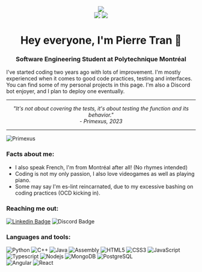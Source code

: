 <div align="center">
    <a> <img src="https://img.shields.io/badge/skill%20issue-on-brightgreen"/> </a>
    <br>
    <a> <img src="https://img.shields.io/badge/es--lint-on-blueviolet"/> </a>
    <a> <img src="https://img.shields.io/badge/based-always-blue"/> </a>
    <h1>Hey everyone, I'm Pierre Tran 👋</h1>
    <h3>Software Engineering Student at Polytechnique Montréal</h3>
</div>
I've started coding two years ago with lots of improvement. I'm mostly experienced when it comes to good code practices, testing and interfaces. You can find some of my personal projects in this page. I'm also a Discord bot enjoyer, and I plan to deploy one eventually.
<hr>
<i>
    <div align="center"> 
        "It's not about covering the tests, it's about testing the function and its behavior."
        <br> - Primexus, 2023
    </div>
</i>
<hr>

<a> <img src="https://komarev.com/ghpvc/?username=Primexus&label=Profile%20views&color=0e75b6&style=flat" alt="Primexus" /> </a>

### Facts about me:
- I also speak French, I'm from Montréal after all! (No rhymes intended)
- Coding is not my only passion, I also love videogames as well as playing piano.
- Some may say I'm es-lint reincarnated, due to my excessive bashing on coding practices (OCD kicking in).

### Reaching me out:
[![Linkedin Badge](https://img.shields.io/badge/-pierre--tran--canada-blue?style=flat&logo=Linkedin&logoColor=white)](https://www.linkedin.com/in/pierre-tran-canada/)
![Discord Badge](https://img.shields.io/badge/-Coronaxus%239042-blueviolet?style=flat&logo=Discord&logoColor=white)

### Languages and tools:
![Python](https://img.shields.io/badge/-Python-1572B6?style=flat-square&logo=python&logoColor=white)
![C++](https://img.shields.io/badge/-C++-1572B6?style=flat-square&logo=cplusplus&logoColor=white)
![Java](https://img.shields.io/badge/-Java-orange?style=flat-square)
![Assembly](https://img.shields.io/badge/-Assembly%20IA--32-black?style=flat-square)
![HTML5](https://img.shields.io/badge/-HTML5-E34F26?style=flat-square&logo=html5&logoColor=white)
![CSS3](https://img.shields.io/badge/-CSS-1572B6?style=flat-square&logo=css3)
![JavaScript](https://img.shields.io/badge/-JavaScript-F0DB4F?style=flat-square&logo=javascript&logoColor=black)
![Typescript](https://img.shields.io/badge/-Typescript-blue?style=flat-square&logo=typescript&logoColor=white)
![Nodejs](https://img.shields.io/badge/-Nodejs-3C873A?style=flat-square&logo=Node.js&logoColor=white)
![MongoDB](https://img.shields.io/badge/-MongoDB-black?style=flat-square&logo=mongodb)
![PostgreSQL](https://img.shields.io/badge/-PostgreSQL-blue?style=flat-square&logo=postgresql&logoColor=white)
<br>
![Angular](https://img.shields.io/badge/-Angular-DD1B16?style=flat-square&logo=angular&logoColor=white)
![React](https://img.shields.io/badge/-React-61DAFB?style=flat-square&logo=react&logoColor=black)
